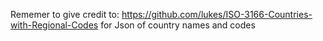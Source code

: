 Rememer to give credit to:
https://github.com/lukes/ISO-3166-Countries-with-Regional-Codes
for Json of country names and codes
